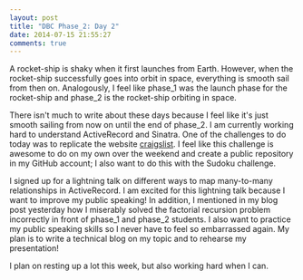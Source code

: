 ```yaml
---
layout: post
title: "DBC Phase_2: Day 2"
date: 2014-07-15 21:55:27
comments: true
---
```


A rocket-ship is shaky when it first launches from Earth. However, when the rocket-ship successfully goes into orbit in space, everything is smooth sail from then on. Analogously, I feel like phase_1 was the launch phase for the rocket-ship and phase_2 is the rocket-ship orbiting in space.

There isn't much to write about these days because I feel like it's just smooth sailing from now on until the end of phase_2. I am currently working hard to understand ActiveRecord and Sinatra. One of the challenges to do today was to replicate the website [craigslist](http://www.craigslist.org/about/sites#US). I feel like this challenge is awesome to do on my own over the weekend and create a public repository in my GitHub account; I also want to do this with the Sudoku challenge.

I signed up for a lightning talk on different ways to map many-to-many relationships in ActiveRecord. I am excited for this lightning talk because I want to improve my public speaking! In addition, I mentioned in my blog post yesterday how I miserably solved the factorial recursion problem incorrectly in front of phase_1 and phase_2 students. I also want to practice my public speaking skills so I never have to feel so embarrassed again. My plan is to write a technical blog on my topic and to rehearse my presentation!

I plan on resting up a lot this week, but also working hard when I can.